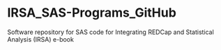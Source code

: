 # IRSA_SAS-Programs_GitHub
Software repository for SAS code for Integrating REDCap and Statistical Analysis (IRSA) e-book
